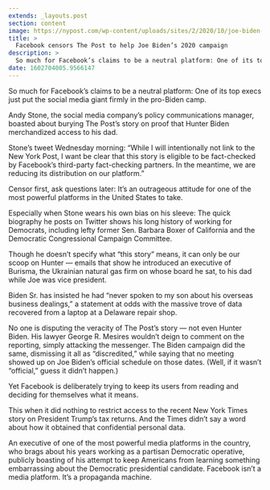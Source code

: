 ```yaml
--- 
extends: _layouts.post 
section: content 
image: https://nypost.com/wp-content/uploads/sites/2/2020/10/joe-biden-lid.jpg?quality=90&strip=all&w=1200 
title: > 
  Facebook censors The Post to help Joe Biden’s 2020 campaign 
description: > 
  So much for Facebook’s claims to be a neutral platform: One of its top execs just put the social media giant firmly in the pro-Biden camp.Andy Stone, the social media company’s policy communications manager, boasted about burying The Post’s story on proof that Hunter Biden merchandized access to his dad.No one is disputing the veracity of The Post’s story — not even Hunter Biden.The Biden campaign did the same, dismissing it all as “discredited,” while saying that no meeting showed up on Joe Biden’s official schedule on those dates.This when it did nothing to restrict access to the recent New York Times story on President Trump’s tax returns. 
date: 1602704005.9566147 
--- 
```

So much for Facebook’s claims to be a neutral platform: One of its top execs just put the social media giant firmly in the pro-Biden camp.

Andy Stone, the social media company’s policy communications manager, boasted about burying The Post’s story on proof that Hunter Biden merchandized access to his dad.

Stone’s tweet Wednesday morning: “While I will intentionally not link to the New York Post, I want be clear that this story is eligible to be fact-checked by Facebook’s third-party fact-checking partners. In the meantime, we are reducing its distribution on our platform.”

Censor first, ask questions later: It’s an outrageous attitude for one of the most powerful platforms in the United States to take.

Especially when Stone wears his own bias on his sleeve: The quick biography he posts on Twitter shows his long history of working for Democrats, including lefty former Sen. Barbara Boxer of California and the Democratic Congressional Campaign Committee.

Though he doesn’t specify what “this story” means, it can only be our scoop on Hunter — emails that show he introduced an executive of Burisma, the Ukrainian natural gas firm on whose board he sat, to his dad while Joe was vice president.

Biden Sr. has insisted he had “never spoken to my son about his overseas business dealings,” a statement at odds with the massive trove of data recovered from a laptop at a Delaware repair shop.

No one is disputing the veracity of The Post’s story — not even Hunter Biden. His lawyer George R. Mesires wouldn’t deign to comment on the reporting, simply attacking the messenger. The Biden campaign did the same, dismissing it all as “discredited,” while saying that no meeting showed up on Joe Biden’s official schedule on those dates. (Well, if it wasn’t “official,” guess it didn’t happen.)

Yet Facebook is deliberately trying to keep its users from reading and deciding for themselves what it means.

This when it did nothing to restrict access to the recent New York Times story on President Trump’s tax returns. And the Times didn’t say a word about how it obtained that confidential personal data.

An executive of one of the most powerful media platforms in the country, who brags about his years working as a partisan Democratic operative, publicly boasting of his attempt to keep Americans from learning something embarrassing about the Democratic presidential candidate. Facebook isn’t a media platform. It’s a propaganda machine.